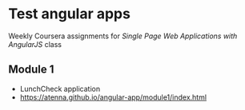 # Test angular apps
Weekly Coursera assignments for *Single Page Web Applications with AngularJS* class

## Module 1
- LunchCheck application
- https://atenna.github.io/angular-app/module1/index.html


